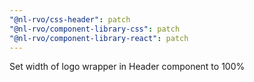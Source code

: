 ```yaml
---
"@nl-rvo/css-header": patch
"@nl-rvo/component-library-css": patch
"@nl-rvo/component-library-react": patch
---
```


Set width of logo wrapper in Header component to 100%
